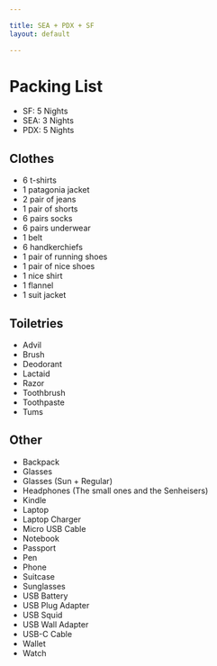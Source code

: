 ```yaml
---

title: SEA + PDX + SF
layout: default

---
```


# Packing List

- SF: 5 Nights
- SEA: 3 Nights
- PDX: 5 Nights

## Clothes

 * 6 t-shirts
 * 1 patagonia jacket
 * 2 pair of jeans
 * 1 pair of shorts
 * 6 pairs socks
 * 6 pairs underwear
 * 1 belt
 * 6 handkerchiefs
 * 1 pair of running shoes
 * 1 pair of nice shoes
 * 1 nice shirt
 * 1 flannel
 * 1 suit jacket

## Toiletries

 * Advil
 * Brush
 * Deodorant
 * Lactaid
 * Razor
 * Toothbrush
 * Toothpaste
 * Tums

## Other

 * Backpack
 * Glasses
 * Glasses (Sun + Regular)
 * Headphones (The small ones and the Senheisers)
 * Kindle
 * Laptop
 * Laptop Charger
 * Micro USB Cable
 * Notebook
 * Passport
 * Pen
 * Phone
 * Suitcase
 * Sunglasses
 * USB Battery
 * USB Plug Adapter
 * USB Squid
 * USB Wall Adapter
 * USB-C Cable
 * Wallet
 * Watch
